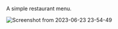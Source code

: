 A simple restaurant menu.

![Screenshot from 2023-06-23 23-54-49](https://github.com/thcainthry/Flutter/assets/93677978/0a87c47e-5a74-46bd-88cf-2525d289fb81)
